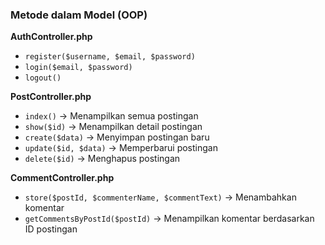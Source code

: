 <!-- INI UNTUK DOKUMENTASI DAN CATATAN -->

### **Metode dalam Model (OOP)**
**AuthController.php**
- `register($username, $email, $password)`
- `login($email, $password)`
- `logout()`

**PostController.php**
- `index()` → Menampilkan semua postingan
- `show($id)` → Menampilkan detail postingan
- `create($data)` → Menyimpan postingan baru
- `update($id, $data)` → Memperbarui postingan
- `delete($id)` → Menghapus postingan

**CommentController.php**
- `store($postId, $commenterName, $commentText)` → Menambahkan komentar
- `getCommentsByPostId($postId)` → Menampilkan komentar berdasarkan ID postingan